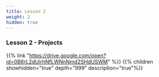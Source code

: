 ```yaml
---
title: Lesson 2
weight: 2
hidden: true
---
```


### Lesson 2 - Projects

{{% link "https://drive.google.com/open?id=0B6rL2dUirhNfLWNnNmd2SHdUSWM" %}}
{{% children showhidden="true" depth="999" description="true"%}}
